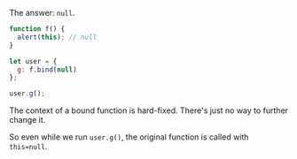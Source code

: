 The answer: `null`.

```js run
function f() {
  alert(this); // null
}

let user = {
  g: f.bind(null)
};

user.g();
```

The context of a bound function is hard-fixed. There's just no way to further change it.

So even while we run `user.g()`, the original function is called with `this=null`.
